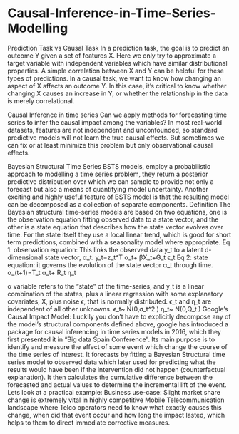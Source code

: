# Causal-Inference-in-Time-Series-Modelling

Prediction Task vs Causal Task
In a prediction task, the goal is to predict an outcome Y given a set of features X. Here we only try to approximate a target variable with independent variables which have similar distributional properties. A simple correlation between X and Y can be helpful for these types of predictions.
In a causal task, we want to know how changing an aspect of X affects an outcome Y. In this case, it’s critical to know whether changing X causes an increase in Y, or whether the relationship in the data is merely correlational.

Causal Inference in time series
Can we apply methods for forecasting time series to infer the causal impact among the variables?
In most real-world datasets, features are not independent and unconfounded, so standard predictive models will not learn the true causal effects. But sometimes we can fix or at least minimize this problem but only observational causal effects.

Bayesian Structural Time Series
BSTS models, employ a probabilistic approach to modelling a time series problem, they return a posterior predictive distribution over which we can sample to provide not only a forecast but also a means of quantifying model uncertainty. Another exciting and highly useful feature of BSTS model is that the resulting model can be decomposed as a collection of separate components.
Definition
The Bayesian structural time-series models are based on two equations, one is the observation equation fitting observed data to a state vector, and the other is a state equation that describes how the state vector evolves over time. For the state itself they use a local linear trend, which is good for short term predictions, combined with a seasonality model where appropriate. 
Eq 1: observation equation: This links the observed data y_t to a latent d-dimensional state vector, α_t.
y_t=z_t^T α_t+ βX_t+G_t ϵ_t
Eq 2: state equation: it governs the evolution of the state vector α_t through time. 
α_(t+1)=T_t α_t+ R_t η_t

α variable refers to the “state” of the time-series, and y_t is a linear combination of the states, plus a linear regression with some explanatory covariates, X, plus noise ϵ, that is normally distributed.
ϵ_t and η_t are independent of all other unknowns.
ϵ_t~ N(0,σ_t^2 )
η_t~ N(0,Q_t )
Google’s Causal Impact Model:
Luckily you don’t have to explicitly decompose any of the model’s structural components defined above, google has introduced a package for causal inferencing in time series models in 2016, which they first presented it in “Big data Spain Conference”.
Its main purpose is to identify and measure the effect of some event which change the course of the time series of interest.
It forecasts by fitting a Bayesian Structural time series model to observed data which later used for predicting what the results would have been if the intervention did not happen (counterfactual explanation). It then calculates the cumulative difference between the forecasted and actual values to determine the incremental lift of the event.
Lets look at a practical example:
Business use-case: 
Slight market share change is extremely vital in highly competitive Mobile Telecommunication landscape where Telco operators need to know what exactly causes this change, when did that event occur and how long the impact lasted, which helps to them to direct immediate corrective measures.
